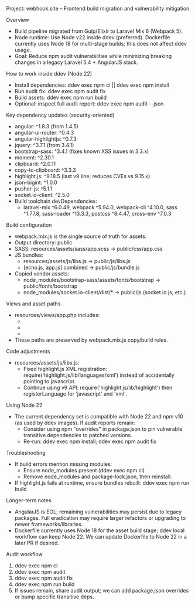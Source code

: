Project: webhook.site – Frontend build migration and vulnerability mitigation

Overview
- Build pipeline migrated from Gulp/Elixir to Laravel Mix 6 (Webpack 5).
- Node runtime: Use Node v22 inside ddev (preferred). Dockerfile currently uses Node 18 for multi-stage builds; this does not affect ddev usage.
- Goal: Reduce npm audit vulnerabilities while minimizing breaking changes in a legacy Laravel 5.4 + AngularJS stack.

How to work inside ddev (Node 22)
- Install dependencies:
  ddev exec npm ci || ddev exec npm install
- Run audit fix:
  ddev exec npm audit fix
- Build assets:
  ddev exec npm run build
- Optional: inspect full audit report:
  ddev exec npm audit --json

Key dependency updates (security-oriented)
- angular: ^1.8.3 (from 1.4.5)
- angular-ui-router: ^0.4.3
- angular-highlightjs: ^0.7.3
- jquery: ^3.7.1 (from 3.4.1)
- bootstrap-sass: ^3.4.1 (fixes known XSS issues in 3.3.x)
- moment: ^2.30.1
- clipboard: ^2.0.11
- copy-to-clipboard: ^3.3.3
- highlight.js: ^9.18.5 (last v9 line; reduces CVEs vs 9.15.x)
- json-bigint: ^1.0.0
- pusher-js: ^5.1.1
- socket.io-client: ^2.5.0
- Build toolchain devDependencies:
  - laravel-mix ^6.0.49, webpack ^5.94.0, webpack-cli ^4.10.0, sass ^1.77.8, sass-loader ^13.3.3, postcss ^8.4.47, cross-env ^7.0.3

Build configuration
- webpack.mix.js is the single source of truth for assets.
- Output directory: public
- SASS: resources/assets/sass/app.scss -> public/css/app.css
- JS bundles:
  - resources/assets/js/libs.js -> public/js/libs.js
  - [echo.js, app.js] combined -> public/js/bundle.js
- Copied vendor assets:
  - node_modules/bootstrap-sass/assets/fonts/bootstrap -> public/fonts/bootstrap
  - node_modules/socket.io-client/dist/* -> public/js (socket.io.js, etc.)

Views and asset paths
- resources/views/app.php includes:
  - <script src="js/socket.io.js"></script>
  - <script src="js/libs.js"></script>
  - <script src="js/bundle.js"></script>
- These paths are preserved by webpack.mix.js copy/build rules.

Code adjustments
- resources/assets/js/libs.js:
  - Fixed highlight.js XML registration: require('highlight.js/lib/languages/xml') instead of accidentally pointing to javascript.
  - Continue using v9 API: require('highlight.js/lib/highlight') then registerLanguage for 'javascript' and 'xml'.

Using Node 22
- The current dependency set is compatible with Node 22 and npm v10 (as used by ddev images). If audit reports remain:
  - Consider using npm "overrides" in package.json to pin vulnerable transitive dependencies to patched versions.
  - Re-run: ddev exec npm install; ddev exec npm audit fix

Troubleshooting
- If build errors mention missing modules:
  - Ensure node_modules present (ddev exec npm ci)
  - Remove node_modules and package-lock.json, then reinstall.
- If highlight.js fails at runtime, ensure bundles rebuilt: ddev exec npm run build

Longer-term notes
- AngularJS is EOL; remaining vulnerabilities may persist due to legacy packages. Full eradication may require larger refactors or upgrading to newer frameworks/libraries.
- Dockerfile currently uses Node 18 for the asset build stage; ddev local workflow can keep Node 22. We can update Dockerfile to Node 22 in a later PR if desired.

Audit workflow
1) ddev exec npm ci
2) ddev exec npm audit
3) ddev exec npm audit fix
4) ddev exec npm run build
5) If issues remain, share audit output; we can add package.json overrides or bump specific transitive deps.
